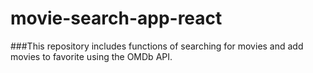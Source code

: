 # movie-search-app-react


###This repository includes functions of searching for movies and add movies to favorite using the OMDb API.
